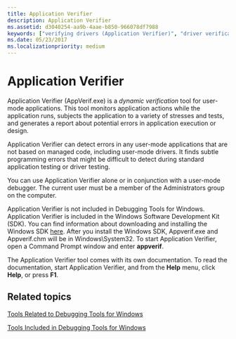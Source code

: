 ```yaml
---
title: Application Verifier
description: Application Verifier
ms.assetid: d3040254-aa9b-4aae-b850-966078df7988
keywords: ["verifying drivers (Application Verifier)", "driver verification (Application Verifier)", "Application Verifier", "AppVerif.exe", "user-mode application testing"]
ms.date: 05/23/2017
ms.localizationpriority: medium
---
```


# Application Verifier


Application Verifier (AppVerif.exe) is a *dynamic verification* tool for user-mode applications. This tool monitors application actions while the application runs, subjects the application to a variety of stresses and tests, and generates a report about potential errors in application execution or design.

Application Verifier can detect errors in any user-mode applications that are not based on managed code, including user-mode drivers. It finds subtle programming errors that might be difficult to detect during standard application testing or driver testing.

You can use Application Verifier alone or in conjunction with a user-mode debugger. The current user must be a member of the Administrators group on the computer.

Application Verifier is not included in Debugging Tools for Windows. Application Verifier is included in the Windows Software Development Kit (SDK). You can find information about downloading and installing the Windows SDK [here](https://go.microsoft.com/fwlink/p?LinkID=271979). After you install the Windows SDK, Appverif.exe and Appverif.chm will be in Windows\\System32. To start Application Verifier, open a Command Prompt window and enter **appverif**.

The Application Verifier tool comes with its own documentation. To read the documentation, start Application Verifier, and from the **Help** menu, click **Help**, or press **F1**.

## <span id="related_topics"></span>Related topics


[Tools Related to Debugging Tools for Windows](tools-related-to-debugging-tools-for-windows.md)

[Tools Included in Debugging Tools for Windows](extra-tools.md)

 

 






